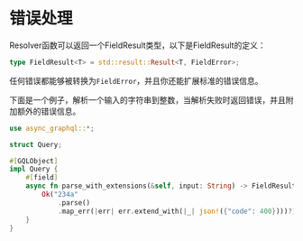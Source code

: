 # 错误处理

Resolver函数可以返回一个FieldResult类型，以下是FieldResult的定义：

```rust
type FieldResult<T> = std::result::Result<T, FieldError>;
```

任何错误都能够被转换为`FieldError`，并且你还能扩展标准的错误信息。

下面是一个例子，解析一个输入的字符串到整数，当解析失败时返回错误，并且附加额外的错误信息。

```rust
use async_graphql::*;

struct Query;

#[GQLObject]
impl Query {
    #[field]
    async fn parse_with_extensions(&self, input: String) -> FieldResult<i32> {
        Ok("234a"
            .parse()
            .map_err(|err| err.extend_with(|_| json!({"code": 400})))?)
    }
}
```